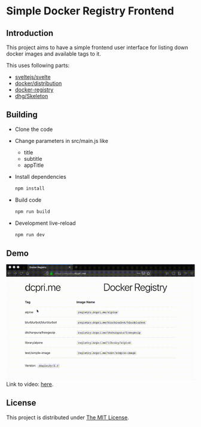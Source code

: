 # Simple Docker Registry Frontend

## Introduction

This project aims to have a simple frontend user interface for listing down
docker images and available tags to it.

This uses following parts:
* [sveltejs/svelte](https://github.com/sveltejs/svelte)
* [docker/distribution](https://github.com/docker/distribution)
* [docker-registry](https://docs.docker.com/registry/spec/api/)
* [dhg/Skeleton](https://github.com/dhg/Skeleton/)

## Building

* Clone the code
* Change parameters in src/main.js like
  * title
  * subtitle
  * appTitle

* Install dependencies
  ```bash
  npm install
  ```

* Build code
  ```bash
  npm run build
  ```

* Development live-reload
  ```bash
  npm run dev
  ```

## Demo

![demo.gif](demo.gif)
Link to video: [here](https://vimeo.com/308584485).

## License

This project is distributed under [The MIT License](LICENSE).
